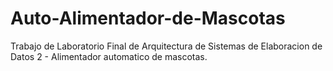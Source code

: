 # Auto-Alimentador-de-Mascotas
Trabajo de Laboratorio Final de Arquitectura de Sistemas de Elaboracion de Datos 2 - Alimentador automatico de mascotas.
